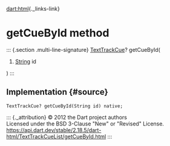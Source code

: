 [dart:html](../../dart-html/dart-html-library){._links-link}

getCueById method
=================

::: {.section .multi-line-signature}
[TextTrackCue](../texttrackcue-class)? getCueById(

1.  [String](../../dart-core/string-class) id

)
:::

Implementation {#source}
--------------

``` {.language-dart data-language="dart"}
TextTrackCue? getCueById(String id) native;
```

::: {._attribution}
© 2012 the Dart project authors\
Licensed under the BSD 3-Clause \"New\" or \"Revised\" License.\
<https://api.dart.dev/stable/2.18.5/dart-html/TextTrackCueList/getCueById.html>
:::
